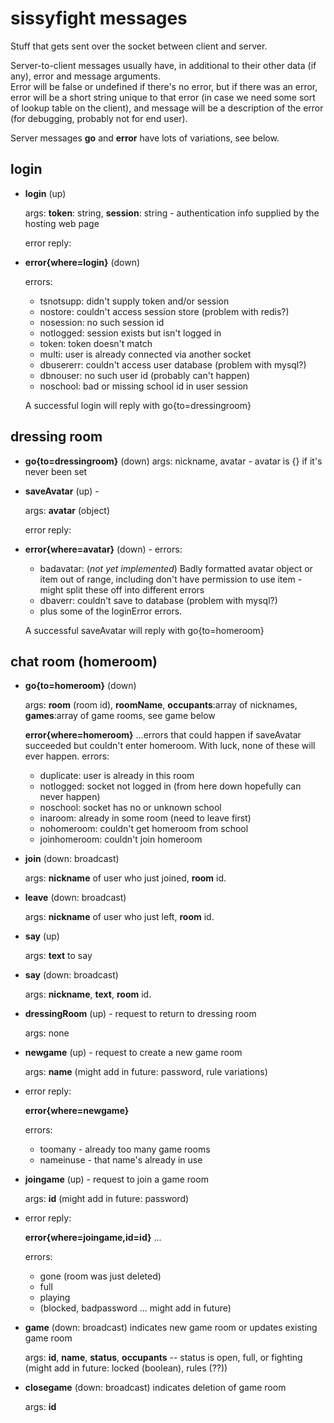 # sissyfight messages

Stuff that gets sent over the socket between client and server.  

Server-to-client messages usually have, in additional to their other data (if any), error and message arguments.  
Error will be false or undefined if there's no error, but if there was an error, error will be a short string 
unique to that error (in case we need some sort of lookup table on the client), and message will be a description
of the error (for debugging, probably not for end user).

Server messages **go** and **error** have lots of variations, see below.

## login

*	**login** (up)

	args: **token**: string, **session**: string - authentication info supplied by the hosting web page
	
	error reply:
	
*	**error{where=login}** (down)

	errors:
	* tsnotsupp: didn't supply token and/or session
	* nostore: couldn't access session store (problem with redis?)
	* nosession: no such session id
	* notlogged: session exists but isn't logged in
	* token: token doesn't match
	* multi: user is already connected via another socket
	* dbusererr: couldn't access user database (problem with mysql?)
	* dbnouser: no such user id (probably can't happen)
	* noschool: bad or missing school id in user session
	
	A successful login will reply with go{to=dressingroom}
	
## dressing room

*	**go{to=dressingroom}** (down)
	args: nickname, avatar - avatar is {} if it's never been set
	
*	**saveAvatar** (up) -

	args: **avatar** (object)
	
	error reply:

*	**error{where=avatar}** (down) -
	errors:
	* badavatar: (*not yet implemented*) Badly formatted avatar object or item out of range, including don't have permission to use item - might split these off into different errors
	* dbaverr: couldn't save to database (problem with mysql?)
	* plus some of the loginError errors.
	
	A successful saveAvatar will reply with go{to=homeroom}

## chat room (homeroom)
	
*	**go{to=homeroom}** (down)

	args: **room** (room id), **roomName**, **occupants**:array of nicknames, **games**:array of game rooms, see game below
	
	**error{where=homeroom}** ...errors that could happen if saveAvatar succeeded but couldn't enter homeroom. With luck, none of these will ever happen.
	errors:
	* duplicate: user is already in this room
	* notlogged: socket not logged in (from here down hopefully can never happen)
	* noschool: socket has no or unknown school	
	* inaroom: already in some room (need to leave first)
	* nohomeroom: couldn't get homeroom from school
	* joinhomeroom: couldn't join homeroom
	

*	**join** (down: broadcast)

	args: **nickname** of user who just joined, **room** id.
	
*	**leave** (down: broadcast)

	args: **nickname** of user who just left, **room** id.
	
*	**say**	(up)

	args: **text** to say
	
*	**say** (down: broadcast)

	args: **nickname**, **text**, **room** id.

*	**dressingRoom** (up) - request to return to dressing room

	args: none
	
*	**newgame** (up) - request to create a new game room
	
	args: **name** (might add in future: password, rule variations)
	
* 	error reply:

	**error{where=newgame}**
	
	errors:
	* toomany	- already too many game rooms
	* nameinuse	- that name's already in use
	
	
*	**joingame** (up) - request to join a game room

	args: **id** (might add in future: password)
	
*	error reply:	

	**error{where=joingame,id=id}** ...
	
	errors:
	* gone (room was just deleted)
	* full
	* playing
	* (blocked, badpassword ... might add in future)
	
*	**game** (down: broadcast) indicates new game room or updates existing game room

	args: **id**, **name**, **status**, **occupants** -- status is open, full, or fighting (might add in future: locked (boolean), rules (??))
	
*	**closegame** (down: broadcast) indicates deletion of game room
	
	args: **id**
	


